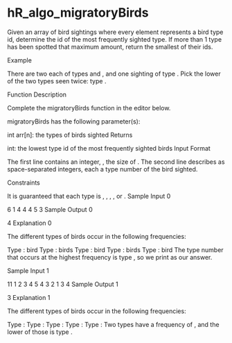 # hR_algo_migratoryBirds

Given an array of bird sightings where every element represents a bird type id, determine the id of the most frequently sighted type. If more than 1 type has been spotted that maximum amount, return the smallest of their ids.

Example

There are two each of types  and , and one sighting of type . Pick the lower of the two types seen twice: type .

Function Description

Complete the migratoryBirds function in the editor below.

migratoryBirds has the following parameter(s):

int arr[n]: the types of birds sighted
Returns

int: the lowest type id of the most frequently sighted birds
Input Format

The first line contains an integer, , the size of .
The second line describes  as  space-separated integers, each a type number of the bird sighted.

Constraints

It is guaranteed that each type is , , , , or .
Sample Input 0

6
1 4 4 4 5 3
Sample Output 0

4
Explanation 0

The different types of birds occur in the following frequencies:

Type :  bird
Type :  birds
Type :  bird
Type :  birds
Type :  bird
The type number that occurs at the highest frequency is type , so we print  as our answer.

Sample Input 1

11
1 2 3 4 5 4 3 2 1 3 4
Sample Output 1

3
Explanation 1

The different types of birds occur in the following frequencies:

Type : 
Type : 
Type : 
Type : 
Type : 
Two types have a frequency of , and the lower of those is type .
